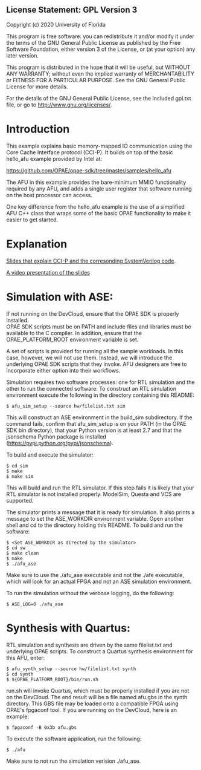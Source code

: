 License Statement:  GPL Version 3
---------------------------------
Copyright (c) 2020 University of Florida

This program is free software: you can redistribute it and/or modify
it under the terms of the GNU General Public License as published by
the Free Software Foundation, either version 3 of the License, or
(at your option) any later version.

This program is distributed in the hope that it will be useful,
but WITHOUT ANY WARRANTY; without even the implied warranty of
MERCHANTABILITY or FITNESS FOR A PARTICULAR PURPOSE.  See the
GNU General Public License for more details.

For the details of the GNU General Public License, see the included
gpl.txt file, or go to http://www.gnu.org/licenses/.

# Introduction

This example explains basic memory-mapped IO communication using the 
Core Cache Interface protocol (CCI-P). It builds on top of the basic hello_afu 
example provided by Intel at:

https://github.com/OPAE/opae-sdk/tree/master/samples/hello_afu

The AFU in this example provides the bare-minimum MMIO functionality required
by any AFU, and adds a single user register that software running on the
host processor can access.

One key difference from the hello_afu example is the use of a simplified
AFU C++ class that wraps some of the basic OPAE functionality to make it
easier to get started. 

# Explanation

[Slides that explain CCI-P and the corresonding SystemVerilog code](./intel_pac_rtl_ccip.pptx).

[A video presentation of the slides](https://youtu.be/e03xuTsQ4fQ)


# Simulation with ASE:

  If not running on the DevCloud, ensure that the OPAE SDK is properly installed.  
  OPAE SDK scripts must be on PATH and include files and libraries must be available
  to the C compiler.  In addition, ensure that the OPAE_PLATFORM_ROOT
  environment variable is set.

  A set of scripts is provided for running all the sample workloads.
  In this case, however, we will not use them.  Instead, we will introduce
  the underlying OPAE SDK scripts that they invoke.  AFU designers are free
  to incorporate either option into their workflows.

  Simulation requires two software processes: one for RTL simulation and
  the other to run the connected software.  To construct an RTL simulation
  environment execute the following in the directory containing this
  README:

    $ afu_sim_setup --source hw/filelist.txt sim

  This will construct an ASE environment in the build_sim subdirectory.  If
  the command fails, confirm that afu_sim_setup is on your PATH (in the
  OPAE SDK bin directory), that your Python version is at least 2.7 and
  that the jsonschema Python package is installed
  (https://pypi.python.org/pypi/jsonschema).

  To build and execute the simulator:

    $ cd sim
    $ make
    $ make sim

  This will build and run the RTL simulator.  If this step fails it is
  likely that your RTL simulator is not installed properly.  ModelSim,
  Questa and VCS are supported.

  The simulator prints a message that it is ready for simulation.  It also
  prints a message to set the ASE_WORKDIR environment variable.  Open
  another shell and cd to the directory holding this README.  To build and
  run the software:

    $ <Set ASE_WORKDIR as directed by the simulator>
    $ cd sw
    $ make clean
    $ make
    $ ./afu_ase

  Make sure to use the ./afu_ase executable and not the ./afe executable, 
  which will look for an actual FPGA and not an ASE simulation environment.
  
  To run the simulation without the verbose logging, do the following:
  
    $ ASE_LOG=0 ./afu_ase
  

# Synthesis with Quartus:

  RTL simulation and synthesis are driven by the same filelist.txt and
  underlying OPAE scripts.  To construct a Quartus synthesis environment
  for this AFU, enter:

    $ afu_synth_setup --source hw/filelist.txt synth
    $ cd synth
    $ ${OPAE_PLATFORM_ROOT}/bin/run.sh

  run.sh will invoke Quartus, which must be properly installed if you are not on the DevCloud.  The end
  result will be a file named afu.gbs in the synth directory.
  This GBS file may be loaded onto a compatible FPGA using OPAE's fpgaconf
  tool. If you are running on the DevCloud, here is an example:
    
    $ fpgaconf -B 0x3b afu.gbs
 
  To execute the software application, run the following:
  
    $ ./afu
  
  Make sure to not run the simulation verision ./afu_ase.
